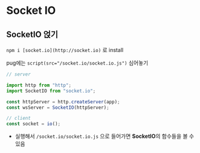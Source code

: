 # Socket IO

## SocketIO 얹기

`npm i [socket.io](http://socket.io)` 로 install

pug에는 `script(src="/socket.io/socket.io.js")` 심어놓기

```jsx
// server

import http from "http";
import SocketIO from "socket.io";

const httpServer = http.createServer(app);
const wsServer = SocketIO(httpServer);

// client
const socket = io();
```

- 실행해서 `/socket.io/socket.io.js` 으로 들어가면 **SocketIO**의 함수들을 볼 수 있음
